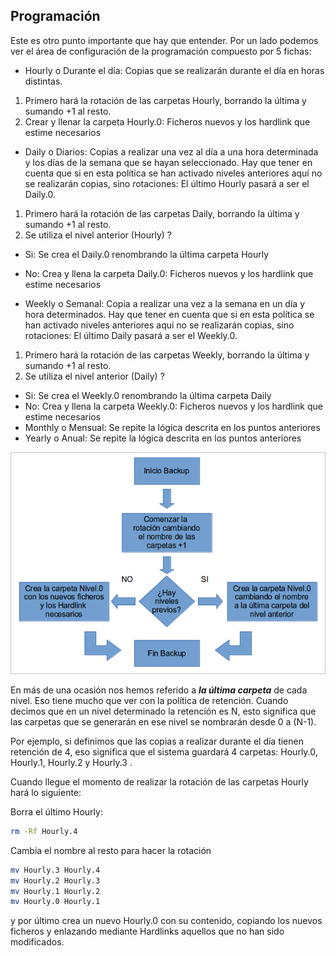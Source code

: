 ## Programación

Este es otro punto importante que hay que entender. Por un lado podemos ver el área de configuración de la programación compuesto por 5 fichas:

- Hourly o Durante el día: Copias que se realizarán durante el día en horas distintas.
 1. Primero hará la rotación de las carpetas Hourly, borrando la última y sumando +1 al resto.
 2. Crear y llenar la carpeta Hourly.0: Ficheros nuevos y los hardlink que estime necesarios

- Daily o Diarios: Copias a realizar una vez al día a una hora determinada y los días de la semana que se hayan seleccionado. Hay que tener en cuenta que si en esta política se han activado niveles anteriores aquí no se realizarán copias, sino rotaciones: El último Hourly pasará a ser el Daily.0.
 1. Primero hará la rotación de las carpetas Daily, borrando la última y sumando +1 al resto.
 2. Se utiliza el nivel anterior (Hourly) ?
   - Si: Se crea el Daily.0 renombrando la última carpeta Hourly
   - No: Crea y llena la carpeta Daily.0: Ficheros nuevos y los hardlink que estime necesarios

- Weekly o Semanal: Copia a realizar una vez a la semana en un día y hora determinados. Hay que tener en cuenta que si en esta política se han activado niveles anteriores aquí no se realizarán copias, sino rotaciones: El último Daily pasará a ser el Weekly.0.
 1. Primero hará la rotación de las carpetas Weekly, borrando la última y sumando +1 al resto.
 2. Se utiliza el nivel anterior (Daily) ?
   - Si: Se crea el Weekly.0 renombrando la última carpeta Daily
   - No: Crea y llena la carpeta Weekly.0: Ficheros nuevos y los hardlink que estime necesarios
- Monthly o Mensual: Se repite la lógica descrita en los puntos anteriores
- Yearly o Anual: Se repite la lógica descrita en los puntos anteriores

![Clientes y Tareas](../assets/politicas1.png)

En más de una ocasión nos hemos referido a ***la última carpeta*** de cada nivel. Eso tiene mucho que ver con la política de retención. Cuando decimos que en un nivel determinado la retención es N, esto significa que las carpetas que se generarán en ese nivel se nombrarán desde 0 a (N-1).

Por ejemplo, si definimos que las copias a realizar durante el día tienen retención de 4,  eso significa que el sistema guardará 4 carpetas: Hourly.0,  Hourly.1,  Hourly.2 y  Hourly.3 .

Cuando llegue el momento de realizar la rotación de las carpetas Hourly hará lo siguiente:

Borra el último Hourly:

```bash
rm -Rf Hourly.4
```


Cambia el nombre al resto para hacer la rotación

```bash
mv Hourly.3 Hourly.4
mv Hourly.2 Hourly.3
mv Hourly.1 Hourly.2
mv Hourly.0 Hourly.1
```


y por último crea un nuevo Hourly.0 con su contenido, copiando los nuevos ficheros y enlazando mediante Hardlinks aquellos que no han sido modificados.

